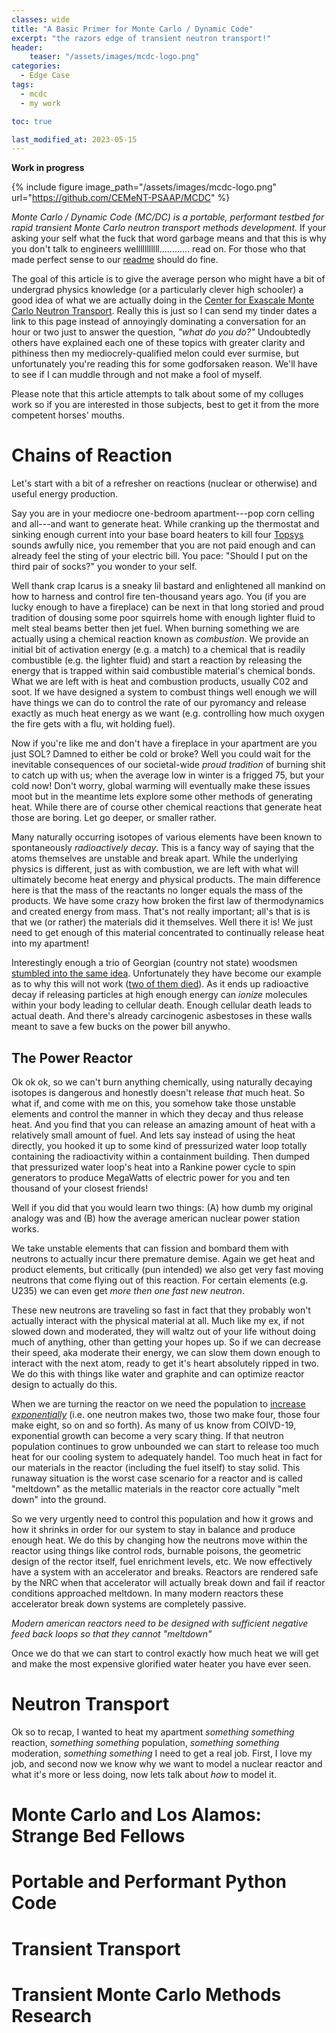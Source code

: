 ```yaml
---
classes: wide
title: "A Basic Primer for Monte Carlo / Dynamic Code"
excerpt: "the razors edge of transient neutron transport!"
header:
    teaser: "/assets/images/mcdc-logo.png"
categories:
  - Edge Case
tags:
  - mcdc
  - my work

toc: true

last_modified_at: 2023-05-15
---
```


**Work in progress**

{% include figure image_path="/assets/images/mcdc-logo.png" url="https://github.com/CEMeNT-PSAAP/MCDC" %}

*Monte Carlo / Dynamic Code (MC/DC) is a portable, performant testbed for rapid transient Monte Carlo neutron transport methods development.* If your asking your self what the fuck that word garbage means and that this is why you don't talk to engineers welllllllllll............ read on. For those who that made perfect sense to our [readme](https://github.com/CEMeNT-PSAAP/MCDC) should do fine.

The goal of this article is to give the average person who might have a bit of undergrad physics knowledge (or a particularly clever high schooler) a good idea of what we are actually doing in the [Center for Exascale Monte Carlo Neutron Transport](https://cement-psaap.github.io/). 
Really this is just so I can send my tinder dates a link to this page instead of annoyingly dominating a conversation for an hour or two just to answer the question, *"what do you do?"*
Undoubtedly others have explained each one of these topics with greater clarity and pithiness then my mediocrely-qualified melon could ever surmise, but unfortunately you're reading this for some godforsaken reason. We'll have to see if I can muddle through and not make a fool of myself.

Please note that this article attempts to talk about some of my colluges work so if you are interested in those subjects, best to get it from the more competent horses' mouths.

# Chains of Reaction

Let's start with a bit of a refresher on reactions (nuclear or otherwise) and useful energy production.

Say you are in your mediocre one-bedroom apartment---pop corn celling and all---and want to generate heat. While cranking up the thermostat and sinking enough current into your base board heaters to kill four [Topsys](https://en.wikipedia.org/wiki/Electrocuting_an_Elephant) sounds awfully nice, you remember that you are not paid enough and can already feel the sting of your electric bill. You pace: "Should I put on the third pair of socks?" you wonder to your self.

Well thank crap Icarus is a sneaky lil bastard and enlightened all mankind on how to harness and control fire ten-thousand years ago. You (if you are lucky enough to have a fireplace) can be next in that long storied and proud tradition of dousing some poor squirrels home with enough lighter fluid to melt steal beams better then jet fuel. When burning something we are actually using a chemical reaction known as *combustion*. We provide an initial bit of activation energy (e.g. a match) to a chemical that is readily combustible (e.g. the lighter fluid) and start a reaction by releasing the energy that is trapped within said combustible material's chemical bonds. What we are left with is heat and combustion products, usually C02 and soot. If we have designed a system to combust things well enough we will have things we can do to control the rate of our pyromancy and release exactly as much heat energy as we want (e.g. controlling how much oxygen the fire gets with a flu, wit holding fuel).

Now if you're like me and don't have a fireplace in your apartment are you just SOL? Damned to either be cold or broke? Well you could wait for the inevitable consequences of our societal-wide *proud tradition* of burning shit to catch up with us; when the average low in winter is a frigged 75, but your cold now! Don't worry, global warming will eventually make these issues moot but in the meantime lets explore some other methods of generating heat. While there are of course other chemical reactions that generate heat those are boring. Let go deeper, or smaller rather.

Many naturally occurring isotopes of various elements have been known to spontaneously *radioactively decay*. This is a fancy way of saying that the atoms themselves are unstable and break apart. While the underlying physics is different, just as with combustion, we are left with what will ultimately become heat energy and physical products. The main difference here is that the mass of the reactants no longer equals the mass of the products. We have some crazy how broken the first law of thermodynamics and created energy from mass. That's not really important; all's that is is that we (or rather) the materials did it themselves.
Well there it is!
We just need to get enough of this material concentrated to continually release heat into my apartment!

Interestingly enough a trio of Georgian (country not state) woodsmen [stumbled into the same idea](https://www-pub.iaea.org/MTCD/Publications/PDF/Pub1660web-81061875.pdf).
Unfortunately they have become our example as to why this will not work ([two of them died](https://en.wikipedia.org/wiki/Lia_radiological_accident)). 
As it ends up radioactive decay if releasing particles at high enough energy can *ionize* molecules within your body leading to cellular death.
Enough cellular death leads to actual death.
And there's already carcinogenic asbestoses in these walls meant to save a few bucks on the power bill anywho.

## The Power Reactor

Ok ok ok, so we can't burn anything chemically, using naturally decaying isotopes is dangerous and honestly doesn't release *that* much heat. So what if, and come with me on this, you somehow take those unstable elements and control the manner in which they decay and thus release heat. And you find that you can release an amazing amount of heat with a relatively small amount of fuel. And lets say instead of using the heat directly, you hooked it up to some kind of pressurized water loop totally containing the radioactivity within a containment building. Then dumped that pressurized water loop's heat into a Rankine power cycle to spin generators to produce MegaWatts of electric power for you and ten thousand of your closest friends! 

Well if you did that you would learn two things: (A) how dumb my original analogy was and (B) how the average american nuclear power station works.

We take unstable elements that can fission and bombard them with neutrons to actually incur there premature demise. Again we get heat and product elements, but critically (pun intended) we also get very fast moving neutrons that come flying out of this reaction. For certain elements (e.g. U235) we can even get *more then one fast new neutron*. 

These new neutrons are traveling so fast in fact that they probably won't actually interact with the physical material at all. Much like my ex, if not slowed down and moderated, they will waltz out of your life without doing much of anything, other than getting your hopes up. So if we can decrease their speed, aka moderate their energy, we can slow them down enough to interact with the next atom, ready to get it's heart absolutely ripped in two. We do this with things like water and graphite and can optimize reactor design to actually do this.

When we are turning the reactor on we need the population to [increase *exponentially*](https://www.youtube.com/watch?v=Kas0tIxDvrg) (i.e. one neutron makes two, those two make four, those four make eight, so on and so forth). As many of us know from COIVD-19, exponential growth can become a very scary thing. If that neutron population continues to grow unbounded we can start to release too much heat for our cooling system to adequately handel. Too much heat in fact for our materials in the reactor (including the fuel itself) to stay solid. This runaway situation is the worst case scenario for a reactor and is called "meltdown" as the metallic materials in the reactor core actually "melt down" into the ground.

So we very urgently need to control this population and how it grows and how it shrinks in order for our system to stay in balance and produce enough heat.
We do this by changing how the neutrons move within the reactor using things like control rods, burnable poisons, the geometric design of the rector itself, fuel enrichment levels, etc. We now effectively have a system with an accelerator and breaks. Reactors are rendered safe by the NRC when that accelerator will actually break down and fail if reactor conditions approached meltdown. In many modern reactors these accelerator break down systems are completely passive.

*Modern american reactors need to be designed with sufficient negative feed back loops so that they cannot "meltdown"*

Once we do that we can start to control exactly how much heat we will get and make the most expensive glorified water heater you have ever seen.

# Neutron Transport

Ok so to recap, I wanted to heat my apartment *something something* reaction, *something something* population, *something something* moderation, *something something* I need to get a real job. First, I love my job, and second now we know why we want to model a nuclear reactor and what it's more or less doing, now lets talk about *how* to model it.


# Monte Carlo and Los Alamos: Strange Bed Fellows

# Portable and Performant Python Code

# Transient Transport


# Transient Monte Carlo Methods Research

